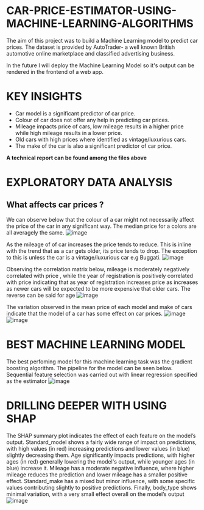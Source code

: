 # CAR-PRICE-ESTIMATOR-USING-MACHINE-LEARNING-ALGORITHMS
The aim of this project was to build a Machine Learning model to predict car prices. The dataset is provided by AutoTrader- a well known British automotive online marketplace and classified advertising business.

In the future I will deploy the Machine Learning Model so it's output can be rendered in the frontend of a web app.

# KEY INSIGHTS
* Car model is a significant predictor of car price.
* Colour of car does not offer any help in predicting car prices.
* Mileage impacts price of cars, low mileage results in a higher price while high mileage results in a lower price.
* Old cars with high prices where identified as vintage/luxurious cars.
* The make of the car is also a significant predictor of car price.
  
**A technical report can be found among the files above**

# EXPLORATORY DATA ANALYSIS
## What affects car prices ?
We can observe below that the colour of a car might not necessarily affect the price of the car in any significant way. The median price for a colors are all averagely the same.
![image](https://github.com/user-attachments/assets/b23101d1-25fa-4c86-8ed9-e26b058201fc)

As the mileage of of car increases the price tends to reduce. This is inline with the trend that as a car gets older, its price tends to drop. The exception to this is unless the car is a vintage/luxurious car e.g Buggati.
![image](https://github.com/user-attachments/assets/23bff01f-4da7-4f41-9c64-a00adbc8181b)

Observing the correlation matrix below, mileage is moderately negatively correlated with price , while the year of registration is positively correlated with price indicating that as year of registration increases price as increases as newer cars will be expected to be more expensive that older cars. The reverse can be said for age
![image](https://github.com/user-attachments/assets/44b6a867-8bd7-4d5b-9521-65757203936e)

The variation observed in the mean price of each model and make of cars indicate that the model of a car has some effect on car prices.
![image](https://github.com/user-attachments/assets/22d371f8-2cb1-4594-b61b-e7aa534d34bb)
![image](https://github.com/user-attachments/assets/6e6d519a-d2b8-4eba-9061-49c830354c65)



# BEST MACHINE LEARNING MODEL
The best perfoming model for this machine learning task was the gradient boosting algorithm. The pipeline for the model can be seen below.
Sequential feature selection was carried out with linear regression specified as the estimator
![image](https://github.com/user-attachments/assets/8c24b22a-ab93-42f0-94c5-83dbc2e6ea30)


# DRILLING DEEPER WITH USING SHAP
The SHAP summary plot indicates the effect of each feature on the model’s output. Standard_model shows a fairly wide range of impact on predictions, with high values (in red) increasing predictions and lower values (in blue) slightly decreasing them. Age significantly impacts predictions, with higher ages (in red) generally lowering the model's output, while younger ages (in blue) increase it. Mileage has a moderate negative influence, where higher mileage reduces the prediction and lower mileage has a smaller positive effect. Standard_make has a mixed but minor influence, with some specific values contributing slightly to positive predictions. Finally, body_type shows minimal variation, with a very small effect overall on the model’s output
![image](https://github.com/user-attachments/assets/54716ad6-e8d5-4d86-bbfe-21ba50e3c2f3)


